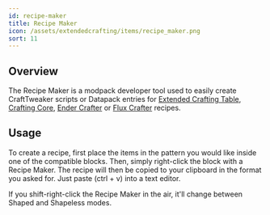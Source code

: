 ```yaml
---
id: recipe-maker
title: Recipe Maker
icon: /assets/extendedcrafting/items/recipe_maker.png
sort: 11
---
```


## Overview

The Recipe Maker is a modpack developer tool used to easily create CraftTweaker scripts or Datapack entries for [Extended Crafting Table](../blocks/crafting-tables.md), [Crafting Core](../blocks/crafting-core.md), [Ender Crafter](../blocks/ender-crafter.md) or [Flux Crafter](../blocks/flux-crafter.md) recipes.

## Usage

To create a recipe, first place the items in the pattern you would like inside one of the compatible blocks. Then, simply right-click the block with a Recipe Maker. The recipe will then be copied to your clipboard in the format you asked for. Just paste (ctrl + v) into a text editor.

If you shift-right-click the Recipe Maker in the air, it'll change between Shaped and Shapeless modes.
